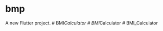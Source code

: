 # bmp

A new Flutter project.
#   B M I _ C a l c u l a t o r  
 #   B M I _ C a l c u l a t o r  
 #   B M I _ C a l c u l a t o r  
 